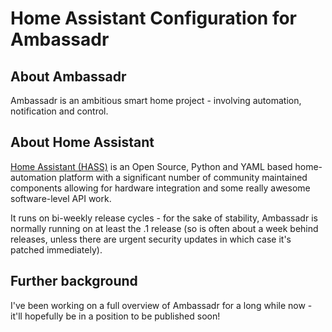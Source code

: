 # Home Assistant Configuration for Ambassadr

## About Ambassadr

Ambassadr is an ambitious smart home project - involving automation, notification and control.

## About Home Assistant

[Home Assistant (HASS)](https://www.home-assistant.io) is an Open Source, Python and YAML based home-automation platform with a significant number of community maintained components allowing for hardware integration and some really awesome software-level API work.

It runs on bi-weekly release cycles - for the sake of stability, Ambassadr is normally running on at least the .1 release (so is often about a week behind releases, unless there are urgent security updates in which case it's patched immediately).

## Further background

I've been working on a full overview of Ambassadr for a long while now - it'll hopefully be in a position to be published soon!
